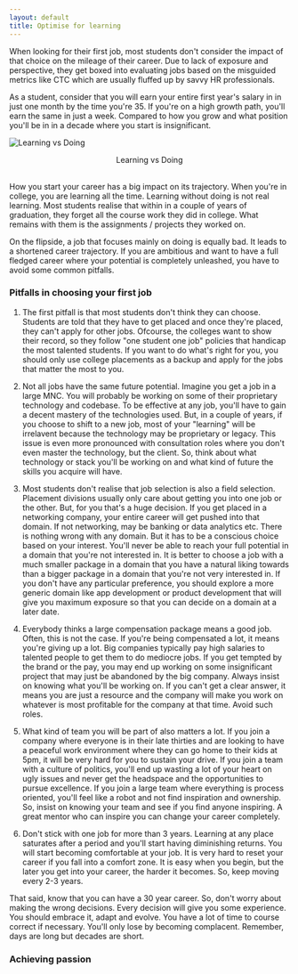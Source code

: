 ```yaml
---
layout: default
title: Optimise for learning
---
```



When looking for their first job, most students don't consider the impact of that choice
on the mileage of their career. Due to lack of exposure and perspective, they get boxed into
evaluating jobs based on the misguided metrics like CTC which are usually fluffed up by savvy 
HR professionals.

As a student, consider that you will earn your entire first year's salary in
in just one month by the time you're 35. If you're on a high growth path, you'll
earn the same in just a week. Compared to how you grow and what position you'll be in 
in a decade where you start is insignificant.


![Learning vs Doing](/images/learning-vs-doing.png)
<center>Learning vs Doing</center><br>


How you start your career has a big impact on its trajectory. When you're in college, you
are learning all the time. Learning without doing is not real learning. Most students 
realise that within in a couple of years of graduation, they forget all the course work 
they did in college. What remains with them is the assignments / projects they worked on. 

On the flipside, a job that focuses mainly on doing is equally bad. It leads to a shortened
career trajectory. If you are ambitious and want to have a full fledged career where your
potential is completely unleashed, you have to avoid some common pitfalls.

### Pitfalls in choosing your first job

1. The first pitfall is that most students don't think they can choose. Students are told that they have to get placed and once they're placed, they can't apply for other jobs. Ofcourse, the colleges want to show their record, so they follow "one student one job" policies that handicap the most talented students. If you want to do what's right for you, you should only use college placements as a backup and apply for the jobs that matter the most to you.

2. Not all jobs have the same future potential. Imagine you get a job in a large MNC. You will probably be working on some of their proprietary technology and codebase. To be effective at any job, you'll have to gain a decent mastery of the technologies used. But, in a couple of years, if you choose to shift to a new job, most of your "learning" will be irrelavent because the technology may be proprietary or legacy. This issue is even more pronounced with consultation roles where you don't even master the technology, but the client. So, think about what technology or stack you'll be working on and what kind of future the skills you acquire will have.

3. Most students don't realise that job selection is also a field selection. Placement divisions usually only care about getting you into one job or the other. But, for you that's a huge decision. If you get placed in a networking company, your entire career will get pushed into that domain. If not networking, may be banking or data analytics etc. There is nothing wrong with any domain. But it has to be a conscious choice based on your interest. You'll never be able to reach your full potential in a domain that you're not interested in. It is better to choose a job with a much smaller package in a domain that you have a natural liking towards than a bigger package in a domain that you're not very interested in. If you don't have any particular preference, you should explore a more generic domain like app development or product development that will give you maximum exposure so that you can decide on a domain at a later date.

4. Everybody thinks a large compensation package means a good job. Often, this is not the case. If you're being compensated a lot, it means you're giving up a lot. Big companies typically pay high salaries to talented people to get them to do mediocre jobs. If you get tempted by the brand or the pay, you may end up working on some insignificant project that may just be abandoned by the big company. Always insist on knowing what you'll be working on. If you can't get a clear answer, it means you are just a resource and the company will make you work on whatever is most profitable for the company at that time. Avoid such roles.

5. What kind of team you will be part of also matters a lot. If you join a company where everyone is in their late thirties and are looking to have a peaceful work environment where they can go home to their kids at 5pm, it will be very hard for you to sustain your drive. If you join a team with a culture of politics, you'll end up wasting a lot of your heart on ugly issues and never get the headspace and the opportunities to pursue excellence. If you join a large team where everything is process oriented, you'll feel like a robot and not find inspiration and ownership. So, insist on knowing your team and see if you find anyone inspiring. A great mentor who can inspire you can change your career completely.

6. Don't stick with one job for more than 3 years. Learning at any place saturates after a period and you'll start having diminishing returns. You will start becoming comfortable at your job. It is very hard to reset your career if you fall into a comfort zone. It is easy when you begin, but the later you get into your career, the harder it becomes. So, keep moving every 2-3 years.


That said, know that you can have a 30 year career. So, don't worry about making the wrong decisions. Every decision will give you some experience. You should embrace it, adapt and evolve. You have a lot of time to course correct if necessary. You'll only lose by becoming complacent. Remember, days are long but decades are short.


### Achieving passion
    




